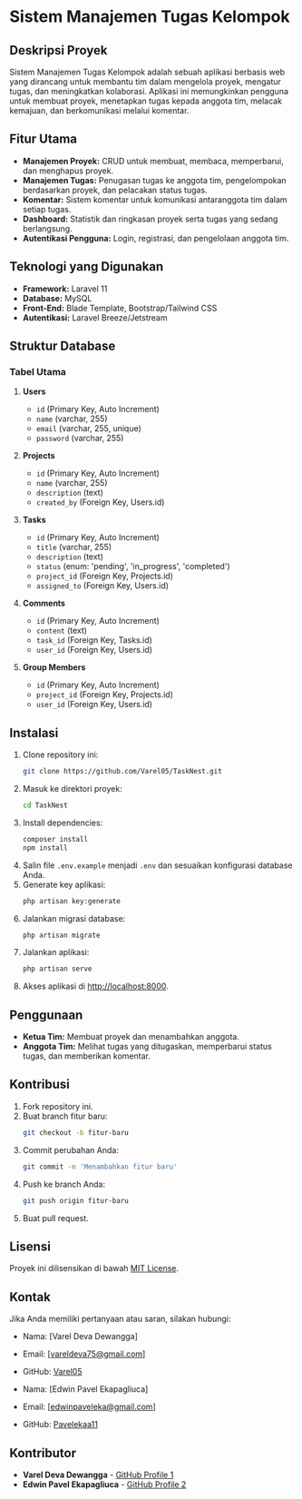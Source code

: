 # Sistem Manajemen Tugas Kelompok

## Deskripsi Proyek
Sistem Manajemen Tugas Kelompok adalah sebuah aplikasi berbasis web yang dirancang untuk membantu tim dalam mengelola proyek, mengatur tugas, dan meningkatkan kolaborasi. Aplikasi ini memungkinkan pengguna untuk membuat proyek, menetapkan tugas kepada anggota tim, melacak kemajuan, dan berkomunikasi melalui komentar.

## Fitur Utama
- **Manajemen Proyek:** CRUD untuk membuat, membaca, memperbarui, dan menghapus proyek.
- **Manajemen Tugas:** Penugasan tugas ke anggota tim, pengelompokan berdasarkan proyek, dan pelacakan status tugas.
- **Komentar:** Sistem komentar untuk komunikasi antaranggota tim dalam setiap tugas.
- **Dashboard:** Statistik dan ringkasan proyek serta tugas yang sedang berlangsung.
- **Autentikasi Pengguna:** Login, registrasi, dan pengelolaan anggota tim.

## Teknologi yang Digunakan
- **Framework:** Laravel 11
- **Database:** MySQL
- **Front-End:** Blade Template, Bootstrap/Tailwind CSS
- **Autentikasi:** Laravel Breeze/Jetstream

## Struktur Database
### Tabel Utama
1. **Users**
   - `id` (Primary Key, Auto Increment)
   - `name` (varchar, 255)
   - `email` (varchar, 255, unique)
   - `password` (varchar, 255)

2. **Projects**
   - `id` (Primary Key, Auto Increment)
   - `name` (varchar, 255)
   - `description` (text)
   - `created_by` (Foreign Key, Users.id)

3. **Tasks**
   - `id` (Primary Key, Auto Increment)
   - `title` (varchar, 255)
   - `description` (text)
   - `status` (enum: 'pending', 'in_progress', 'completed')
   - `project_id` (Foreign Key, Projects.id)
   - `assigned_to` (Foreign Key, Users.id)

4. **Comments**
   - `id` (Primary Key, Auto Increment)
   - `content` (text)
   - `task_id` (Foreign Key, Tasks.id)
   - `user_id` (Foreign Key, Users.id)

5. **Group Members**
   - `id` (Primary Key, Auto Increment)
   - `project_id` (Foreign Key, Projects.id)
   - `user_id` (Foreign Key, Users.id)

## Instalasi
1. Clone repository ini:
   ```bash
   git clone https://github.com/Varel05/TaskNest.git
   ```
2. Masuk ke direktori proyek:
   ```bash
   cd TaskNest
   ```
3. Install dependencies:
   ```bash
   composer install
   npm install
   ```
4. Salin file `.env.example` menjadi `.env` dan sesuaikan konfigurasi database Anda.
5. Generate key aplikasi:
   ```bash
   php artisan key:generate
   ```
6. Jalankan migrasi database:
   ```bash
   php artisan migrate
   ```
7. Jalankan aplikasi:
   ```bash
   php artisan serve
   ```
8. Akses aplikasi di [http://localhost:8000](http://localhost:8000).

## Penggunaan
- **Ketua Tim:** Membuat proyek dan menambahkan anggota.
- **Anggota Tim:** Melihat tugas yang ditugaskan, memperbarui status tugas, dan memberikan komentar.

## Kontribusi
1. Fork repository ini.
2. Buat branch fitur baru:
   ```bash
   git checkout -b fitur-baru
   ```
3. Commit perubahan Anda:
   ```bash
   git commit -m 'Menambahkan fitur baru'
   ```
4. Push ke branch Anda:
   ```bash
   git push origin fitur-baru
   ```
5. Buat pull request.

## Lisensi
Proyek ini dilisensikan di bawah [MIT License](LICENSE).

## Kontak
Jika Anda memiliki pertanyaan atau saran, silakan hubungi:
- Nama: [Varel Deva Dewangga]
- Email: [vareldeva75@gmail.com]
- GitHub: [Varel05](https://github.com/Varel05)

- Nama: [Edwin Pavel Ekapagliuca]
- Email: [edwinpaveleka@gmail.com]
- GitHub: [Pavelekaa11](https://github.com/Pavelekaa11)

## Kontributor
- **Varel Deva Dewangga** - [GitHub Profile 1](https://github.com/Varel05)
- **Edwin Pavel Ekapagliuca** - [GitHub Profile 2](https://github.com/Pavelekaa11)

